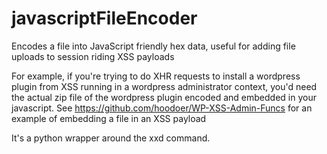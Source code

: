 # javascriptFileEncoder
Encodes a file into JavaScript friendly hex data, useful for adding file uploads to session riding XSS payloads

For example, if you're trying to do XHR requests to install a wordpress plugin from XSS running in a wordpress administrator context, you'd need the actual zip file of the wordpress plugin encoded and embedded in your javascript. See https://github.com/hoodoer/WP-XSS-Admin-Funcs for an example of embedding a file in an XSS payload


It's a python wrapper around the xxd command.
